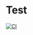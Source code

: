 # Test

[![CI](https://github.com/davidyannick86/buftest/actions/workflows/ci.yml/badge.svg)](https://github.com/davidyannick86/buftest/actions/workflows/ci.yml)
